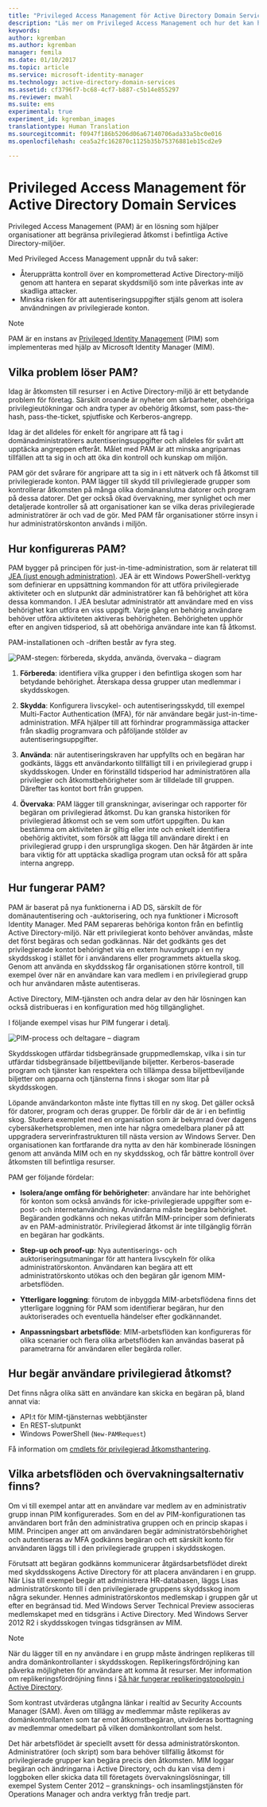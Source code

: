 ```yaml
---
title: "Privileged Access Management för Active Directory Domain Services | Microsoft Docs"
description: "Läs mer om Privileged Access Management och hur det kan hjälpa dig att hantera och skydda din Active Directory-miljö."
keywords: 
author: kgremban
ms.author: kgremban
manager: femila
ms.date: 01/10/2017
ms.topic: article
ms.service: microsoft-identity-manager
ms.technology: active-directory-domain-services
ms.assetid: cf3796f7-bc68-4cf7-b887-c5b14e855297
ms.reviewer: mwahl
ms.suite: ems
experimental: true
experiment_id: kgremban_images
translationtype: Human Translation
ms.sourcegitcommit: f0947f186b5206d06a67140706ada33a5bc0e016
ms.openlocfilehash: cea5a2fc162870c1125b35b75376881eb15cd2e9

---
```


# <a name="privileged-access-management-for-active-directory-domain-services"></a>Privileged Access Management för Active Directory Domain Services
Privileged Access Management (PAM) är en lösning som hjälper organisationer att begränsa privilegierad åtkomst i befintliga Active Directory-miljöer.

Med Privileged Access Management uppnår du två saker:

- Återupprätta kontroll över en komprometterad Active Directory-miljö genom att hantera en separat skyddsmiljö som inte påverkas inte av skadliga attacker.  
- Minska risken för att autentiseringsuppgifter stjäls genom att isolera användningen av privilegierade konton.

> [!NOTE]
> PAM är en instans av [Privileged Identity Management](https://azure.microsoft.com/documentation/articles/active-directory-privileged-identity-management-configure/) (PIM) som implementeras med hjälp av Microsoft Identity Manager (MIM).

## <a name="what-problems-does-pam-help-solve"></a>Vilka problem löser PAM?
Idag är åtkomsten till resurser i en Active Directory-miljö är ett betydande problem för företag. Särskilt oroande är nyheter om sårbarheter, obehöriga privilegieutökningar och andra typer av obehörig åtkomst, som pass-the-hash, pass-the-ticket, spjutfiske och Kerberos-angrepp.

Idag är det alldeles för enkelt för angripare att få tag i domänadministratörers autentiseringsuppgifter och alldeles för svårt att upptäcka angreppen efteråt. Målet med PAM är att minska angriparnas tillfällen att ta sig in och att öka din kontroll och kunskap om miljön.

PAM gör det svårare för angripare att ta sig in i ett nätverk och få åtkomst till privilegierade konton. PAM lägger till skydd till privilegierade grupper som kontrollerar åtkomsten på många olika domänanslutna datorer och program på dessa datorer. Det ger också ökad övervakning, mer synlighet och mer detaljerade kontroller så att organisationer kan se vilka deras privilegierade administratörer är och vad de gör. Med PAM får organisationer större insyn i hur administratörskonton används i miljön.

## <a name="how-is-pam-set-up"></a>Hur konfigureras PAM?
PAM bygger på principen för just-in-time-administration, som är relaterat till [JEA (just enough administration)](http://channel9.msdn.com/Events/TechEd/NorthAmerica/2014/DCIM-B362). JEA är ett Windows PowerShell-verktyg som definierar en uppsättning kommandon för att utföra privilegierade aktiviteter och en slutpunkt där administratörer kan få behörighet att köra dessa kommandon. I JEA beslutar administratör att användare med en viss behörighet kan utföra en viss uppgift. Varje gång en behörig användare behöver utföra aktiviteten aktiveras behörigheten. Behörigheten upphör efter en angiven tidsperiod, så att obehöriga användare inte kan få åtkomst.

PAM-installationen och -driften består av fyra steg.

![PAM-stegen: förbereda, skydda, använda, övervaka – diagram](media/MIM_PIM_SetupProcess.png)

1.  **Förbereda**: identifiera vilka grupper i den befintliga skogen som har betydande behörighet. Återskapa dessa grupper utan medlemmar i skyddsskogen.

2.  **Skydda**: Konfigurera livscykel- och autentiseringsskydd, till exempel Multi-Factor Authentication (MFA), för när användare begär just-in-time-administration. MFA hjälper till att förhindrar programmässiga attacker från skadlig programvara och påföljande stölder av autentiseringsuppgifter.

3.  **Använda**: när autentiseringskraven har uppfyllts och en begäran har godkänts, läggs ett användarkonto tillfälligt till i en privilegierad grupp i skyddsskogen. Under en förinställd tidsperiod har administratören alla privilegier och åtkomstbehörigheter som är tilldelade till gruppen. Därefter tas kontot bort från gruppen.

4.  **Övervaka**: PAM lägger till granskningar, aviseringar och rapporter för begäran om privilegierad åtkomst. Du kan granska historiken för privilegierad åtkomst och se vem som utfört uppgiften. Du kan bestämma om aktiviteten är giltig eller inte och enkelt identifiera obehörig aktivitet, som försök att lägga till användare direkt i en privilegierad grupp i den ursprungliga skogen. Den här åtgärden är inte bara viktig för att upptäcka skadliga program utan också för att spåra interna angrepp.

## <a name="how-does-pam-work"></a>Hur fungerar PAM?
PAM är baserat på nya funktionerna i AD DS, särskilt de för domänautentisering och -auktorisering, och nya funktioner i Microsoft Identity Manager. Med PAM separeras behöriga konton från en befintlig Active Directory-miljö. När ett privilegierat konto behöver användas, måste det först begäras och sedan godkännas. När det godkänts ges det privilegierade kontot behörighet via en extern huvudgrupp i en ny skyddsskog i stället för i användarens eller programmets aktuella skog. Genom att använda en skyddsskog får organisationen större kontroll, till exempel över när en användare kan vara medlem i en privilegierad grupp och hur användaren måste autentiseras.

Active Directory, MIM-tjänsten och andra delar av den här lösningen kan också distribueras i en konfiguration med hög tillgänglighet.

I följande exempel visas hur PIM fungerar i detalj.

![PIM-process och deltagare – diagram](media/MIM_PIM_howitworks.png)

Skyddsskogen utfärdar tidsbegränsade gruppmedlemskap, vilka i sin tur utfärdar tidsbegränsade biljettbeviljande biljetter. Kerberos-baserade program och tjänster kan respektera och tillämpa dessa biljettbeviljande biljetter om apparna och tjänsterna finns i skogar som litar på skyddsskogen.

Löpande användarkonton måste inte flyttas till en ny skog. Det gäller också för datorer, program och deras grupper. De förblir där de är i en befintlig skog. Studera exemplet med en organisation som är bekymrad över dagens cybersäkerhetsproblemen, men inte har några omedelbara planer på att uppgradera serverinfrastrukturen till nästa version av Windows Server. Den organisationen kan fortfarande dra nytta av den här kombinerade lösningen genom att använda MIM och en ny skyddsskog, och får bättre kontroll över åtkomsten till befintliga resurser.

PAM ger följande fördelar:

-   **Isolera/ange omfång för behörigheter**: användare har inte behörighet för konton som också används för icke-privilegierade uppgifter som e-post- och internetanvändning. Användarna måste begära behörighet. Begäranden godkänns och nekas utifrån MIM-principer som definierats av en PAM-administratör. Privilegierad åtkomst är inte tillgänglig förrän en begäran har godkänts.

-   **Step-up och proof-up**: Nya autentiserings- och auktoriseringsutmaningar för att hantera livscykeln för olika administratörskonton. Användaren kan begära att ett administratörskonto utökas och den begäran går igenom MIM-arbetsflöden.

-   **Ytterligare loggning**: förutom de inbyggda MIM-arbetsflödena finns det ytterligare loggning för PAM som identifierar begäran, hur den auktoriserades och eventuella händelser efter godkännandet.

-   **Anpassningsbart arbetsflöde**: MIM-arbetsflöden kan konfigureras för olika scenarier och flera olika arbetsflöden kan användas baserat på parametrarna för användaren eller begärda roller.

## <a name="how-do-users-request-privileged-access"></a>Hur begär användare privilegierad åtkomst?
Det finns några olika sätt en användare kan skicka en begäran på, bland annat via:  
- API:t för MIM-tjänsternas webbtjänster  
- En REST-slutpunkt  
- Windows PowerShell (`New-PAMRequest`)

Få information om [cmdlets för privilegierad åtkomsthantering](https://technet.microsoft.com/library/mt604080.aspx).

## <a name="what-workflows-and-monitoring-options-are-available"></a>Vilka arbetsflöden och övervakningsalternativ finns?
Om vi till exempel antar att en användare var medlem av en administrativ grupp innan PIM konfigurerades. Som en del av PIM-konfigurationen tas användaren bort från den administrativa gruppen och en princip skapas i MIM. Principen anger att om användaren begär administratörsbehörighet och autentiseras av MFA godkänns begäran och ett särskilt konto för användaren läggs till i den privilegierade gruppen i skyddsskogen.

Förutsatt att begäran godkänns kommunicerar åtgärdsarbetsflödet direkt med skyddsskogens Active Directory för att placera användaren i en grupp. När Lisa till exempel begär att administrera HR-databasen, läggs Lisas administratörskonto till i den privilegierade gruppens skyddsskog inom några sekunder. Hennes administratörskontos medlemskap i gruppen går ut efter en begränsad tid. Med Windows Server Technical Preview associeras medlemskapet med en tidsgräns i Active Directory. Med Windows Server 2012 R2 i skyddsskogen tvingas tidsgränsen av MIM.

> [!NOTE]
> När du lägger till en ny användare i en grupp måste ändringen replikeras till andra domänkontrollanter i skyddsskogen. Replikeringsfördröjning kan påverka möjligheten för användare att komma åt resurser. Mer information om replikeringsfördröjning finns i [Så här fungerar replikeringstopologin i Active Directory](https://technet.microsoft.com/library/cc755994.aspx).
>
> Som kontrast utvärderas utgångna länkar i realtid av Security Accounts Manager (SAM). Även om tillägg av medlemmar måste replikeras av domänkontrollanten som tar emot åtkomstbegäran, utvärderas borttagning av medlemmar omedelbart på vilken domänkontrollant som helst.

Det här arbetsflödet är speciellt avsett för dessa administratörskonton. Administratörer (och skript) som bara behöver tillfällig åtkomst för privilegierade grupper kan begära precis den åtkomsten. MIM loggar begäran och ändringarna i Active Directory, och du kan visa dem i loggboken eller skicka data till företagets övervakningslösningar, till exempel System Center 2012 – gransknings- och insamlingstjänsten för Operations Manager och andra verktyg från tredje part.



<!--HONumber=Jan17_HO2-->


